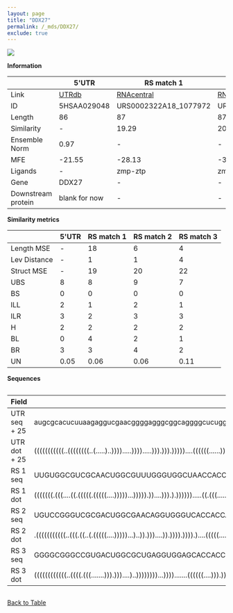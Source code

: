 ```yaml
---
layout: page
title: "DDX27"
permalink: /_mds/DDX27/
exclude: true
---
```




![](../../alns_9.28.22/aln_5HSAA029048_0.973.png?raw=true)


**Information**

| | 5'UTR       | RS match 1   | RS match 2  | RS match 3 |
| ---- | ----------- | ----------- | ----------- | ----------- |
| Link | <a href="http://utrdb.ba.itb.cnr.it/getutr/5HSAA029048/1" target="_blank" rel="noopener noreferrer">UTRdb</a>   | <a href="https://rnacentral.org/rna/URS0002322A18/1077972" target="_blank" rel="noopener noreferrer">RNAcentral</a>     |<a href="https://rnacentral.org/rna/URS0000C59163/947969" target="_blank" rel="noopener noreferrer">RNAcentral</a>  | <a href="https://rnacentral.org/rna/URS0000C75E51/68231" target="_blank" rel="noopener noreferrer">RNAcentral</a>   |
| ID | 5HSAA029048     | URS0002322A18_1077972     | URS0000C59163_947969     | URS0000C75E51_68231     |
| Length | 86     |  87    | 87   |  84    |
| Similarity | - | 19.29 | 20.23 | 22.82 |
| Ensemble Norm | 0.97 | - | - | - |
| MFE | -21.55 | -28.13 | -31.42 | -36.53 |
| Ligands | - | zmp-ztp | zmp-ztp | zmp-ztp |
| Gene | DDX27 | - | - | - |
| Downstream protein | blank for now    |    -    | -  | - |


**Similarity metrics**

| | 5'UTR       | RS match 1   | RS match 2  | RS match 3 |
| ---- | ----------- | ----------- | ----------- | ----------- |
| Length MSE | - | 18 | 6 | 4 |
| Lev Distance | - | 1 | 1 | 4 |
| Struct MSE | - | 19 | 20 | 22 |
| UBS| 8 | 8 | 9 | 7 |
| BS | 0 | 0 | 0 | 0 |
| ILL | 2 | 1 | 2 | 1 |
| ILR | 3 | 2 | 3 | 3 |
| H | 2 | 2 | 2 | 2 |
| BL | 0 | 4 | 2 | 1 |
| BR | 3 | 3 | 4 | 2 |
| UN | 0.05 | 0.06 | 0.06 | 0.11 |

**Sequences**


<div style="overflow-x:auto;">

<table>
<colgroup>
<col width="30%" />
<col width="70%" />
</colgroup>
<thead>
<tr class="header">
<th>Field</th>
<th>Description</th>
</tr>
</thead>
<tbody>
<tr>
<td markdown="span">UTR seq + 25 </td>
<td markdown="span"> augcgcacucuuaagaggucgaacggggagggcggcaggggcucuggaacggaagugacgcATGGTACTTGCGCAAAGACGACGAG </td>
</tr>
<tr>
<td markdown="span">UTR dot + 25  </td>
<td markdown="span"> (((((((((((..((((((((..(.....)..)))).....)))).....))).))).)))))....((((((......)).))))
</td>
</tr>


<tr>
<td markdown="span">RS 1 seq </td>
<td markdown="span"> UUGUGGCGUCGCAACUGGCGUUUGGGUGGCUAACCACCAGGGAGCGGCAUUCACGAAGACCACGGAUCGUACGCCUGGGCCGAGGGU
</td>
</tr>


<tr>
<td markdown="span">RS 1 dot </td>
<td markdown="span"> (((((((.(((....((.(((((.(((((....)))))...))))).))....))).).)))))).....((.(((......)))))
</td>
</tr>


<tr>
<td markdown="span">RS 2 seq </td>
<td markdown="span"> UGUCCGGGUCGCGACUGGCGAACAGGUGGGUCACCACCAGGGAGCGGCAGCACAGCAGACUUCGGGUCGUACGCCUGGGCCGCGGGU
</td>
</tr>


<tr>
<td markdown="span">RS 2 dot </td>
<td markdown="span"> .(((((((((((..(((.((..(.(((((....)))))...)..)).)))....)).)))).)))).)....(((((.....)))))
</td>
</tr>


<tr>
<td markdown="span">RS 3 seq </td>
<td markdown="span"> GGGGCGGGCCGUGACUGGCGCUGAGGUGGAGCACCACCGGGGAGCGGUCCGUGACCCCUCAUGCCGUGCGCCUGGGCGACACCG
</td>
</tr>


<tr>
<td markdown="span">RS 3 dot </td>
<td markdown="span"> ((((((((((((..((((.(((.......))).)))....)..))))))))...)))).......((((((....))).)))..
</td>
</tr>

</tbody>
</table>


</div>


[Back to Table](../../display)
